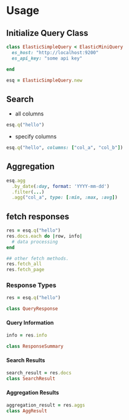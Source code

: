 # Usage

## Initialize Query Class

```ruby
class ElasticSimpleQuery < ElasticMiniQuery
  es_host: "http://localhost:9200"
  es_api_key: "some api key"

end

esq = ElasticSimpleQuery.new
```

## Search

* all columns

```ruby
esq.q("hello")
```

* specify columns

```ruby
esq.q("hello", columns: ["col_a", "col_b"])
```

## Aggregation

```ruby
esq.agg
  .by_date(:day, format: 'YYYY-mm-dd')
  .filter(...)
  .agg("col_a", type: [:min, :max, :avg])
```

## fetch responses

```ruby
res = esq.q("hello")
res.docs.each do |row, info|
  # data processing
end

## other fetch methods.
res.fetch_all
res.fetch_page
```

### Response Types

```ruby
res = esq.q("hello")

class QueryResponse
```

#### Query Information

```ruby
info = res.info

class ResponseSummary
```

#### Search Results

```ruby
search_result = res.docs
class SearchResult
```

#### Aggregation Results

```ruby
aggregation_result = res.aggs
class AggResult
```
